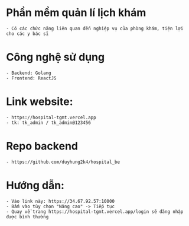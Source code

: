 # Phần mềm quản lí lịch khám
    - Có các chức năng liên quan đến nghiệp vụ của phòng khám, tiện lợi cho các y bác sĩ
# Công nghệ sử dụng
    - Backend: Golang
    - Frontend: ReactJS
# Link website:
    - https://hospital-tgmt.vercel.app
    - tk: tk_admin / tk_admin@123456
# Repo backend
    - https://github.com/duyhung2k4/hospital_be
# Hướng dẫn:
    - Vào link này: https://34.67.92.57:10000
    - Bấm vào tùy chọn "Nâng cao" -> Tiếp tục
    - Quay về trang https://hospital-tgmt.vercel.app/login sẽ đăng nhập được bình thường
